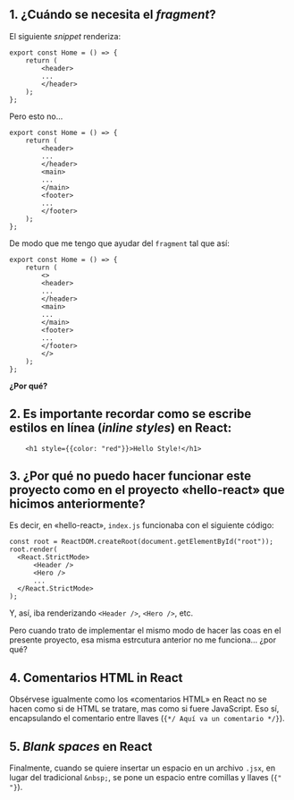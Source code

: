 ## **1. ¿Cuándo se necesita el _fragment_?**

El siguiente _snippet_ renderiza:

```
export const Home = () => {
    return (
        <header>
        ...
        </header>
    );
};
```

Pero esto no...

```
export const Home = () => {
    return (
        <header>
        ...
        </header>
        <main>
        ...
        </main>
        <footer>
        ...
        </footer>
    );
};
```

De modo que me tengo que ayudar del `fragment` tal que así:

```
export const Home = () => {
    return (
        <>
        <header>
        ...
        </header>
        <main>
        ...
        </main>
        <footer>
        ...
        </footer>
        </>
    );
};
```

**¿Por qué?**

## **2. Es importante recordar como se escribe estilos en línea (_inline styles_) en React:**

```
    <h1 style={{color: "red"}}>Hello Style!</h1>
```

## **3. ¿Por qué no puedo hacer funcionar este proyecto como en el proyecto «hello-react» que hicimos anteriormente?**

Es decir, en «hello-react», `index.js` funcionaba con el siguiente código:

```
const root = ReactDOM.createRoot(document.getElementById("root"));
root.render(
  <React.StrictMode>
      <Header />
      <Hero />
      ...
  </React.StrictMode>
);
```

Y, así, iba renderizando `<Header />`, `<Hero />`, etc.

Pero cuando trato de implementar el mismo modo de hacer las coas en el presente proyecto, esa misma estrcutura anterior no me funciona... ¿por qué?

## **4. Comentarios HTML in React**

Obsérvese igualmente como los «comentarios HTML» en React no se hacen como si de HTML se tratare, mas como si fuere JavaScript. Eso sí, encapsulando el comentario entre llaves (`{*/ Aquí va un comentario */}`).

## **5. _Blank spaces_ en React**

Finalmente, cuando se quiere insertar un espacio en un archivo `.jsx`, en lugar del tradicional `&nbsp;`, se pone un espacio entre comillas y llaves (`{" "}`).
